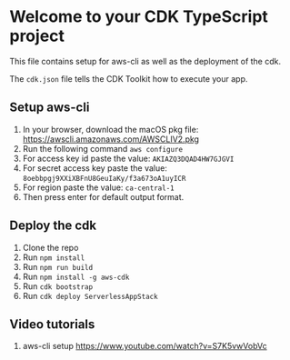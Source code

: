 # Welcome to your CDK TypeScript project

This file contains setup for aws-cli as well as the deployment of the cdk.

The `cdk.json` file tells the CDK Toolkit how to execute your app.

## Setup aws-cli
1. In your browser, download the macOS pkg file: https://awscli.amazonaws.com/AWSCLIV2.pkg
2. Run the following command `aws configure`
3. For access key id paste the value: `AKIAZQ3DQAD4HW7GJGVI`
4. For secret access key paste the value: `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`
5. For region paste the value: `ca-central-1`
6. Then press enter for default output format.

## Deploy the cdk
1. Clone the repo
2. Run `npm install`
3. Run `npm run build`
4. Run `npm install -g aws-cdk`
5. Run `cdk bootstrap`
6. Run `cdk deploy ServerlessAppStack`

## Video tutorials
1. aws-cli setup https://www.youtube.com/watch?v=S7K5vwVobVc
